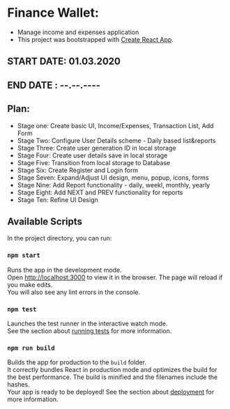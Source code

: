 # Finance Wallet:
- Manage income and expenses application
- This project was bootstrapped with [Create React App](https://github.com/facebook/create-react-app).

## START DATE: 01.03.2020
## END DATE  : --.--.----

## Plan:
- Stage one: Create basic UI, Income/Expenses, Transaction List, Add Form
- Stage Two: Configure User Details scheme - Daily based list&reports
- Stage Three: Create user generation ID in local storage
- Stage Four: Create user details save in local storage
- Stage Five: Transition from local storage to Database
- Stage Six: Create Register and Login form
- Stage Seven: Expand/Adjust UI design, menu, popup, icons, forms
- Stage Nine: Add Report functionality - daily, weekl, monthly, yearly
- Stage Eight: Add NEXT and PREV functionality for reports
- Stage Ten: Refine UI Design

## Available Scripts
In the project directory, you can run:

### `npm start`
Runs the app in the development mode.<br />
Open [http://localhost:3000](http://localhost:3000) to view it in the browser.
The page will reload if you make edits.<br />
You will also see any lint errors in the console.

### `npm test`
Launches the test runner in the interactive watch mode.<br />
See the section about [running tests](https://facebook.github.io/create-react-app/docs/running-tests) for more information.

### `npm run build`
Builds the app for production to the `build` folder.<br />
It correctly bundles React in production mode and optimizes the build for the best performance.
The build is minified and the filenames include the hashes.<br />
Your app is ready to be deployed!
See the section about [deployment](https://facebook.github.io/create-react-app/docs/deployment) for more information.
